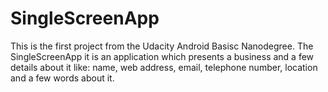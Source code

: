 # SingleScreenApp
This is the first project from the Udacity Android Basisc Nanodegree. The SingleScreenApp it is an application which presents a business and a few details about it like: name, web address, email, telephone number, location and a few words about it.
